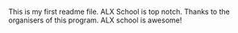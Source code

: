 
This is my first readme file. ALX School is top notch.
Thanks to the organisers of this program.
ALX school is awesome!

